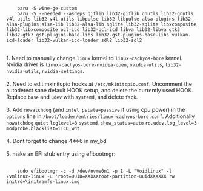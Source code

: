 ##
        paru -S wine-ge-custom
        paru -S --needed --asdeps giflib lib32-giflib gnutls lib32-gnutls v4l-utils lib32-v4l-utils libpulse lib32-libpulse alsa-plugins lib32-alsa-plugins alsa-lib lib32-alsa-lib sqlite lib32-sqlite libxcomposite lib32-libxcomposite ocl-icd lib32-ocl-icd libva lib32-libva gtk3 lib32-gtk3 gst-plugins-base-libs lib32-gst-plugins-base-libs vulkan-icd-loader lib32-vulkan-icd-loader sdl2 lib32-sdl2
<br/>1. Need to manually change `linux` kernel to `linux-cachyos-bore` kernel. Nvidia driver is `linux-cachyos-bore-nvidia-open`, `nvidia-utils`, `lib32-nvidia-utils`, `nvidia-settings`.
<br/>
<br/>2. Need to edit mkinitcpio hooks at `/etc/mkinitcpio.conf`. Uncomment the autodetect sane default HOOK setup, and delete the currently used HOOK. Replace `base` and `udev` with `systemd`, and delete `fsck`.
<br/>
<br/>3. Add `nowatchdog` (and `intel_pstate=passive` if using cpu power) in the `options` line in `/boot/loader/entries/linux-cachyos-bore.conf`. Additionally `nowatchdog` `quiet` `loglevel=3` `systemd.show_status=auto` `rd.udev.log_level=3` `modprobe.blacklist=iTCO_wdt`
<br/>
<br/> 4. Dont forget to change 4<=>6 in my_bd
<br/>
<br/>5. make an EFI stub entry using efibootmgr:
##
        sudo efibootmgr -c -d /dev/nvme0n1 -p 1 -L "Voidlinux" -l /vmlinuz-linux -u 'root=UUID=XXXXXroot-partition-uuidXXXXXX rw initrd=\initramfs-linux.img'
